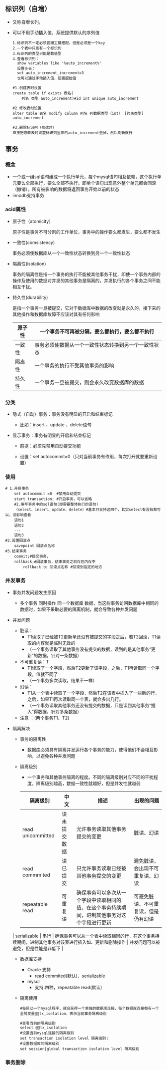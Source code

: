 ## 标识列（自增）

* 又称自增长列，

* 可以不用手动插入值，系统提供默认的序列值

    ```mysql
    1.标识列不一定必须要跟主键搭配，但是必须是一个key
    2.一个表中只能有一个标识列
    3.标识列的类型只能是数值型
    4.查看标识列：
      show variables like '%auto_increment%'
      设置步长：
      set auto_increment_increment=3
      也可以通过手动插入值，设置起始值
    
    #1.创建表时设置
    create table if exists 表名(
    	列名 类型 auto_increment)#id int unique auto_increment
    	
    #2.修改表时设置
    alter table 表名 modify column 列名 列数据类型（int） [约束类型] auto_increment
    
    #3.删除标识列（修改时）
    直接把修改表时设置标识列里面的auto_increment去掉，然后刷新就行
    
    ```

## 事务

### 概念

*   一个或一组sql语句组成一个执行单元，每个mysql语句相互依赖，这个执行单元要么全部执行，要么全部不执行。即单个语句出现意外整个单元都会回滚（撤销），所有被影响的数据将返回事务开始以前的状态
*   innodb支持事务

### acid属性

* 原子性（atomicity）

    原子性是事务不可分割的工作单位，事务中的操作要么都发生，要么都不发生

* 一致性(comsistency)

    事务必须使数据库从一个一致性状态转换到另一个一致性状态

* 隔离性(isolation)

    事务的隔离性是指一个事务的执行不能被其他事务干扰，即使一个事务内部的操作及使用的数据对并发的其他事务是隔离的，并发执行的各个事务之间不能相互干扰。	

* 持久性(durability)

    是指一个事务一旦被提交，它对于数据库中数据的改变就是永久的，接下来的其他操作和数据库故障不应该对其有任何影响

    | 原子性 | 一个事务不可再被分隔，要么都执行，要么都不执行       |
    | ------ | ---------------------------------------------------- |
    | 一致性 | 事务必须使数据从一个一致性状态转换到另一个一致性状态 |
    | 隔离性 | 一个事务的执行不受其他事务的影响                     |
    | 持久性 | 一个事务一旦被提交，则会永久改变数据库的数据         |

### 分类

*   隐式（自动）事务：事务没有明显的开启和结束标记

    *   比如：insert 、update 、delete语句

* 显示事务：事务有明显的开启和结束标记

    *   前提：必须先禁用自动提交功能

    *   设置：set autocommit=0（只对当前事务有作用，每次打开就要重新设置）

### 使用

```mysql
# 1.开启事务
    set autocommit =0  #禁用自动提交
    start transaction; #开启事务，可以省略
    #2.编写事务中的sql语句(即需要整体执行的语句)
    （select、insert、update、delete）#基本只支持这四个，其实select有没有都可以，没影响查看	
    语句1
    语句2
    ...
    语句3
#2.设置回滚点
    savepoint 回滚点名称
#3.结束事务
    commit;#提交事务，
    rollback;#回滚事务，结束事务之前存在内存中
        rollback to 回滚点名称 #回滚到指定的地方
```

### 并发事务

*   事务并发问题发生原因

    *  多个事务  同时操作 同一个数据库 数据，当这些事务访问数据库中相同的数据时，如果不采取必要的隔离机制，就会导致各种并发问题

*   并发问题

    *   脏读：	
        *   T1读取了已经被T2更新单还没有被提交的字段之后，若T2回滚，T1读取的内容就是临时无效的
        *   （一个事务读取了其他事务没有提交的数据，读到的是其他事务“更新”的数据，针对一条数据）
      *   不可重复读：T
          *   T1读取了一个字段，然后T2更新了该字段，之后，T1再读取同一个字段，值就不同了
          *   （一个事务多次读取，结果不一样）
      *   幻读：
          *   T1从一个表中读取了一个字段，然后T2在该表中插入了一些新的行，之后，如果T1再次读取同一个表，就会多出几行。
          *   （一个事务读取其他事务还没有提交的数据，只是读到其他事务“插入”得数据，针对多条数据）
      *   注意 ：(两个事务T1、T2)

*   隔离解决

    *   事务的隔离性
        
        *   数据库必须具有隔离并发运行各个事务的能力，使得他们不会相互影响，以避免各种并发问题
        
	*   隔离级别
    	*  一个事务和其他事务隔离的程度。不同的隔离级别对应不同的干扰程度，隔离级别越高，数据一致性就越好，但是并发性就越弱
    
        | 隔离级别          | 中文         | 描述                                                         | 出现的问题                           |
        | ----------------- | ------------ | ------------------------------------------------------------ | ------------------------------------ |
        | read unicommitted | 读未提交数据 | 允许事务读取其他事务提交的变更                               | 脏读、幻读                           |
        | read commmited    | 读已提交     | 只允许事务读取已经被其他事务提交的变更                       | 避免脏读，会出现不可重复读、幻读     |
        | repeatable read   | 可重复读     | 确保事务可以多次从一个字段中读取相同的值，在这个事务持续期间，进制其他事务对这个字段进行更新 | 可避免脏读、不可重复读，但是仍有幻读 |
    | serializable      | 串行         | 确保事务可以从一个表中读取相同的行，在这个事务持续期间，进制其他事务对该表进行插入如、更新和删除操作 | 并发问题可以被避免，但是性能是非低下 |
	
	* 数据库支持
	
	    *   Oracle 支持
	        *   read commited(默认)、serializable
	    *   mysql 
	        *   支持:四种，repeatable read(默认) 
	
	*   隔离使用
	
	    ```mysql
	    #每启动一个mysql程序，就会获得一个单独的数据库连接，每个数据库连接都有一个全局变量@@tx_isolation，表示当前事务隔离级别
	    
	    #查看当前的隔离级别
	    select @@tx_isolation
	    #设置当前mysql连接的隔离级别
	    set transaction isolation level 隔离级别；
	    #设置数据库的隔离级别
	    set session|global transaction isolation level 隔离级别
	    ```
### 事务删除

